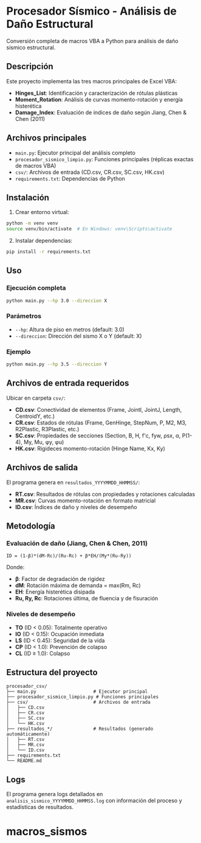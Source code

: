 # Procesador Sísmico - Análisis de Daño Estructural

Conversión completa de macros VBA a Python para análisis de daño sísmico estructural.

## Descripción

Este proyecto implementa las tres macros principales de Excel VBA:

- **Hinges_List**: Identificación y caracterización de rótulas plásticas
- **Moment_Rotation**: Análisis de curvas momento-rotación y energía histerética  
- **Damage_Index**: Evaluación de índices de daño según Jiang, Chen & Chen (2011)

## Archivos principales

- `main.py`: Ejecutor principal del análisis completo
- `procesador_sismico_limpio.py`: Funciones principales (réplicas exactas de macros VBA)
- `csv/`: Archivos de entrada (CD.csv, CR.csv, SC.csv, HK.csv)
- `requirements.txt`: Dependencias de Python

## Instalación

1. Crear entorno virtual:

```bash
python -m venv venv
source venv/bin/activate  # En Windows: venv\Scripts\activate
```

2. Instalar dependencias:

```bash
pip install -r requirements.txt
```

## Uso

### Ejecución completa

```bash
python main.py --hp 3.0 --direccion X
```

### Parámetros

- `--hp`: Altura de piso en metros (default: 3.0)
- `--direccion`: Dirección del sismo X o Y (default: X)

### Ejemplo

```bash
python main.py --hp 3.5 --direccion Y
```

## Archivos de entrada requeridos

Ubicar en carpeta `csv/`:

- **CD.csv**: Conectividad de elementos (Frame, JointI, JointJ, Length, CentroidY, etc.)
- **CR.csv**: Estados de rótulas (Frame, GenHinge, StepNum, P, M2, M3, R2Plastic, R3Plastic, etc.)
- **SC.csv**: Propiedades de secciones (Section, B, H, f'c, fyw, ρsx, α, P(1-4), My, Mu, φy, φu)
- **HK.csv**: Rigideces momento-rotación (Hinge Name, Kx, Ky)

## Archivos de salida

El programa genera en `resultados_YYYYMMDD_HHMMSS/`:

- **RT.csv**: Resultados de rótulas con propiedades y rotaciones calculadas
- **MR.csv**: Curvas momento-rotación en formato matricial
- **ID.csv**: Índices de daño y niveles de desempeño

## Metodología

### Evaluación de daño (Jiang, Chen & Chen, 2011)

```text
ID = (1-β)*(dM-Rc)/(Ru-Rc) + β*EH/(My*(Ru-Ry))
```

Donde:

- **β**: Factor de degradación de rigidez
- **dM**: Rotación máxima de demanda = max(Rm, Rc)
- **EH**: Energía histerética disipada
- **Ru, Ry, Rc**: Rotaciones última, de fluencia y de fisuración

### Niveles de desempeño

- **TO** (ID < 0.05): Totalmente operativo
- **IO** (ID < 0.15): Ocupación inmediata
- **LS** (ID < 0.45): Seguridad de la vida
- **CP** (ID < 1.0): Prevención de colapso
- **CL** (ID ≥ 1.0): Colapso

## Estructura del proyecto

```text
procesador_csv/
├── main.py                     # Ejecutor principal
├── procesador_sismico_limpio.py # Funciones principales
├── csv/                        # Archivos de entrada
│   ├── CD.csv
│   ├── CR.csv  
│   ├── SC.csv
│   └── HK.csv
├── resultados_*/               # Resultados (generado automáticamente)
│   ├── RT.csv
│   ├── MR.csv
│   └── ID.csv
├── requirements.txt
└── README.md
```

## Logs

El programa genera logs detallados en `analisis_sismico_YYYYMMDD_HHMMSS.log` con información del proceso y estadísticas de resultados.
# macros_sismos
